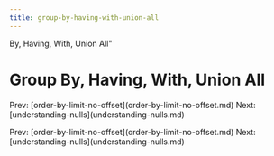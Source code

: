 ```yaml
---
title: group-by-having-with-union-all
---
```


By, Having, With, Union All\"

# Group By, Having, With, Union All

Prev:
\[order-by-limit-no-offset](order-by-limit-no-offset.md)
Next:
\[understanding-nulls](understanding-nulls.md)

Prev:
\[order-by-limit-no-offset](order-by-limit-no-offset.md)
Next:
\[understanding-nulls](understanding-nulls.md)
